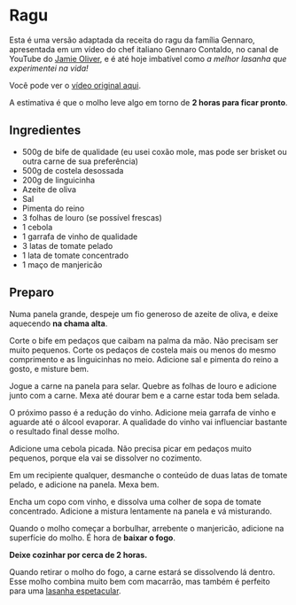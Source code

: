 # Ragu

Esta é uma versão adaptada da receita do ragu da família Gennaro, apresentada em um vídeo do chef italiano Gennaro Contaldo, no canal de YouTube do [Jamie Oliver](https://www.youtube.com/channel/UCpSgg_ECBj25s9moCDfSTsA), e é até hoje imbatível como *a melhor lasanha que experimentei na vida!*

Você pode ver o [vídeo original aqui](https://www.youtube.com/watch?v=ChzUN_RvMeY).

A estimativa é que o molho leve algo em torno de **2 horas para ficar pronto**.

## Ingredientes

- 500g de bife de qualidade (eu usei coxão mole, mas pode ser brisket ou outra carne de sua preferência)
- 500g de costela desossada
- 200g de linguicinha
- Azeite de oliva
- Sal
- Pimenta do reino
- 3 folhas de louro (se possível frescas)
- 1 cebola
- 1 garrafa de vinho de qualidade
- 3 latas de tomate pelado
- 1 lata de tomate concentrado
- 1 maço de manjericão

## Preparo

Numa panela grande, despeje um fio generoso de azeite de oliva, e deixe aquecendo **na chama alta**.

Corte o bife em pedaços que caibam na palma da mão. Não precisam ser muito pequenos. Corte os pedaços de costela mais ou menos do mesmo comprimento e as linguicinhas no meio. Adicione sal e pimenta do reino a gosto, e misture bem.

Jogue a carne na panela para selar. Quebre as folhas de louro e adicione junto com a carne. Mexa até dourar bem e a carne estar toda bem selada.

O próximo passo é a redução do vinho. Adicione meia garrafa de vinho e aguarde até o álcool evaporar. A qualidade do vinho vai influenciar bastante o resultado final desse molho.

Adicione uma cebola picada. Não precisa picar em pedaços muito pequenos, porque ela vai se dissolver no cozimento.

Em um recipiente qualquer, desmanche o conteúdo de duas latas de tomate pelado, e adicione na panela. Mexa bem.

Encha um copo com vinho, e dissolva uma colher de sopa de tomate concentrado. Adicione a mistura lentamente na panela e vá misturando.

Quando o molho começar a borbulhar, arrebente o manjericão, adicione na superfície do molho. É hora de **baixar o fogo**.

**Deixe cozinhar por cerca de 2 horas.**

Quando retirar o molho do fogo, a carne estará se dissolvendo lá dentro. Esse molho combina muito bem com macarrão, mas também é perfeito para uma [lasanha espetacular](/massas/lasanha-com-ragu-e-molho-branco/index.md).